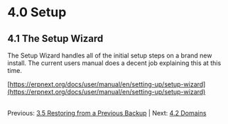 # 4.0 Setup

## 4.1 The Setup Wizard

The Setup Wizard handles all of the initial setup steps on a brand new install.  The current users manual does a decent job explaining this at this time.

[https://erpnext.org/docs/user/manual/en/setting-up/setup-wizard](https://erpnext.org/docs/user/manual/en/setting-up/setup-wizard)<br /><br />

Previous: [3.5 Restoring from a Previous Backup](../i-u-b/restore.md "Restoring from a Previous Backup") | Next: [4.2 Domains](domains.md "Domains")
